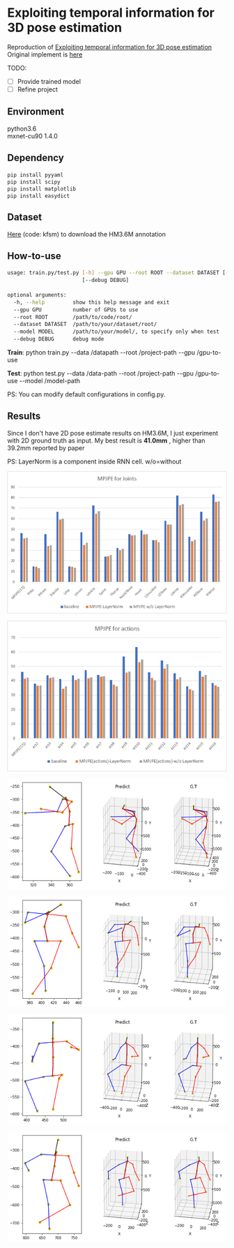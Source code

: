# Exploiting temporal information for 3D pose estimation

Reproduction of [Exploiting temporal information for 3D pose estimation](https://arxiv.org/abs/1711.08585v1</br>)<br/>
Original implement is [here](https://github.com/rayat137/Pose_3D)

TODO:
- [ ] Provide trained model
- [ ] Refine project

## Environment
python3.6</br>
mxnet-cu90 1.4.0</br>

## Dependency
``` 
pip install pyyaml
pip install scipy
pip install matplotlib
pip install easydict
``` 

## Dataset
[Here](https://pan.baidu.com/s/1Qg4dH8PBXm8SzApI-uu0GA) (code: kfsm) to download the HM3.6M annotation


## How-to-use
```bash
usage: train.py/test.py [-h] --gpu GPU --root ROOT --dataset DATASET [--model MODEL]
                        [--debug DEBUG]

optional arguments:
  -h, --help         show this help message and exit
  --gpu GPU          number of GPUs to use
  --root ROOT        /path/to/code/root/
  --dataset DATASET  /path/to/your/dataset/root/
  --model MODEL      /path/to/your/model/, to specify only when test
  --debug DEBUG      debug mode
```

**Train**: python train.py --data /datapath --root /project-path --gpu /gpu-to-use </br>

**Test**:  python test.py --data /data-path --root /project-path --gpu /gpu-to-use --model /model-path </br>

PS: You can modify default configurations in config.py.


## Results
Since I don't have 2D pose estimate results on HM3.6M, I just experiment with 2D ground truth as input.
My best result is **41.0mm** , higher than 39.2mm reported by paper</br>

PS: LayerNorm is a component inside RNN cell. w/o=without

![image](https://github.com/lck1201/seq2seq-3Dpose/blob/master/src/doc/MPJPE_for_joints.png)

![image](https://github.com/lck1201/seq2seq-3Dpose/blob/master/src/doc/MPJPE_for_actions.png)

 ![image](https://github.com/lck1201/seq2seq-3Dpose/blob/master/src/doc/1.png)

 ![image](https://github.com/lck1201/seq2seq-3Dpose/blob/master/src/doc/2.png)

 ![image](https://github.com/lck1201/seq2seq-3Dpose/blob/master/src/doc/3.png)

 ![image](https://github.com/lck1201/seq2seq-3Dpose/blob/master/src/doc/4.png)

